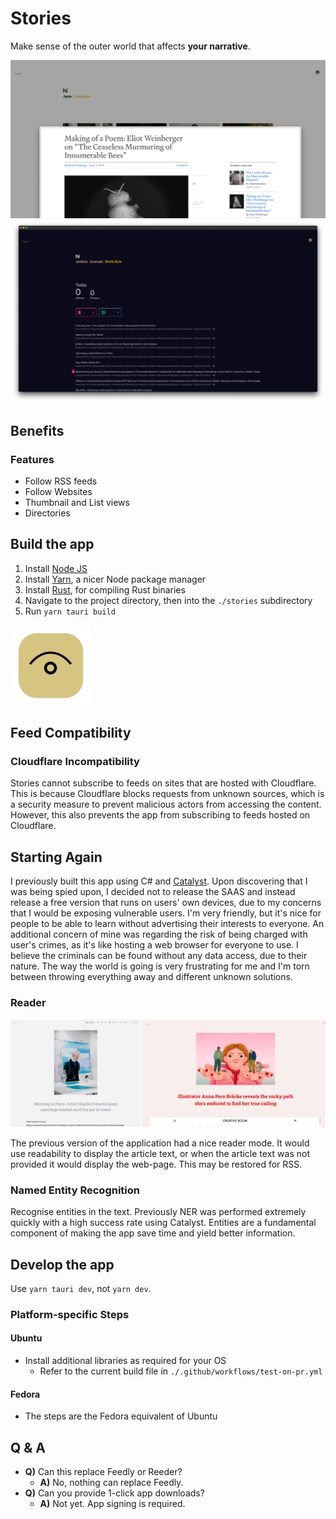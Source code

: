 <!-- ![Desktop view with an Article in Arc browser over app's thumbnails](./materials/screenshots/screenshot-c.png) -->

# Stories

Make sense of the outer world that affects **your narrative**.

![Article in Arc browser over thumbnail view](./materials/screenshots/screenshot-b.png)
![Following Journals](./materials/screenshots/screenshot-c@2x.png)

## Benefits

### Features

-   Follow RSS feeds
-   Follow Websites
-   Thumbnail and List views
-   Directories

## Build the app

1. Install [Node JS](https://nodejs.org/en/download)
2. Install [Yarn](https://classic.yarnpkg.com/lang/en/docs/install/#mac-stable), a nicer Node package manager
3. Install [Rust](https://www.rust-lang.org/tools/install), for compiling Rust binaries
4. Navigate to the project directory, then into the `./stories` subdirectory
5. Run `yarn tauri build`

<img src="./materials/readme-icon.png" width="128" height="128">

## Feed Compatibility

### Cloudflare Incompatibility

Stories cannot subscribe to feeds on sites that are hosted with Cloudflare. This is because Cloudflare blocks requests from unknown sources, which is a security measure to prevent malicious actors from accessing the content. However, this also prevents the app from subscribing to feeds hosted on Cloudflare.

## Starting Again

I previously built this app using C# and [Catalyst](https://github.com/curiosity-ai/catalyst). Upon discovering that I was being spied upon, I decided not to release the SAAS and instead release a free version that runs on users' own devices, due to my concerns that I would be exposing vulnerable users. I'm very friendly, but it's nice for people to be able to learn without advertising their interests to everyone. An additional concern of mine was regarding the risk of being charged with user's crimes, as it's like hosting a web browser for everyone to use. I believe the criminals can be found without any data access, due to their nature. The way the world is going is very frustrating for me and I'm torn between throwing everything away and different unknown solutions.

### Reader

![Following Journals](./materials/roadmap/old-reader.png)

The previous version of the application had a nice reader mode. It would use readability to display the article text, or when the article text was not provided it would display the web-page. This may be restored for RSS.

### Named Entity Recognition

Recognise entities in the text. Previously NER was performed extremely quickly with a high success rate using Catalyst. Entities are a fundamental component of making the app save time and yield better information.

## Develop the app

Use `yarn tauri dev`, not `yarn dev`.

### Platform-specific Steps

#### Ubuntu

- Install additional libraries as required for your OS
    - Refer to the current build file in `./.github/workflows/test-on-pr.yml`

#### Fedora

- The steps are the Fedora equivalent of Ubuntu

## Q &amp; A

- **Q)** Can this replace Feedly or Reeder?
    - **A)** No, nothing can replace Feedly.
- **Q)** Can you provide 1-click app downloads?
    - **A)** Not yet. App signing is required.

